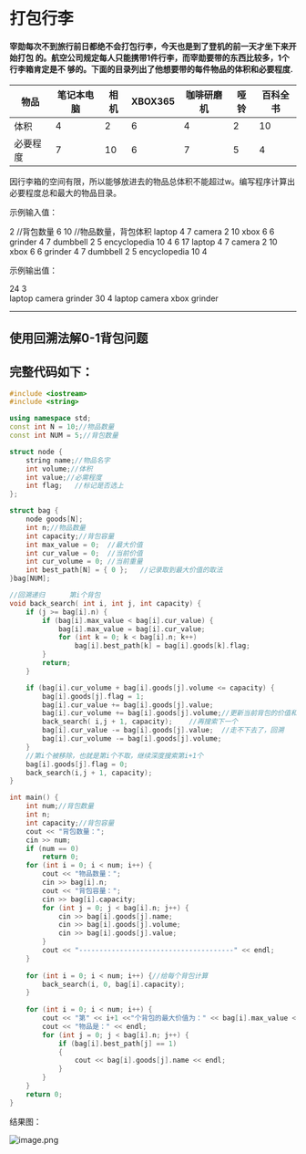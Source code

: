 # 打包行李

####  宰勋每次不到旅行前日都绝不会打包行李，今天也是到了登机的前一天才坐下来开始打包 的。航空公司规定每人只能携带1件行李，而宰勋要带的东西比较多，1个行李箱肯定是不 够的。下面的目录列出了他想要带的每件物品的体积和必要程度.

| 物品     | 笔记本电脑 | 相机 | XBOX365 | 咖啡研磨机 | 哑铃 | 百科全书 |
|----------|------------|------|---------|------------|------|----------|
| 体积     | 4          | 2    | 6       | 4          | 2    | 10       |
| 必要程度 | 7          | 10   | 6       | 7          | 5    | 4        |

因行李箱的空间有限，所以能够放进去的物品总体积不能超过w。编写程序计算出必要程度总和最大的物品目录。

示例输入值：

2		//背包数量
6 10		//物品数量，背包体积 
laptop 4 7
camera 2 10
xbox 6 6
grinder 4 7
dumbbell 2 5
encyclopedia 10 4
6 17
laptop 4 7
camera 2 10
xbox 6 6
grinder 4 7
dumbbell 2 5
encyclopedia 10 4

示例输出值：

24 3		
laptop
camera
grinder
30 4
laptop
camera
xbox
grinder

---

## **使用回溯法解0-1背包问题**

## 完整代码如下：

```c++
#include <iostream>
#include <string>

using namespace std;
const int N = 10;//物品数量
const int NUM = 5;//背包数量

struct node {
	string name;//物品名字
	int volume;//体积
	int value;//必需程度
	int flag;	//标记是否选上
};

struct bag {
	node goods[N];
	int n;//物品数量
	int capacity;//背包容量
	int max_value = 0;	//最大价值
	int cur_value = 0;	//当前价值
	int cur_volume = 0;	//当前重量
	int best_path[N] = { 0 };	//记录取到最大价值的取法
}bag[NUM];

//回溯递归		第i个背包	
void back_search( int i, int j, int capacity) {
	if (j >= bag[i].n) {
		if (bag[i].max_value < bag[i].cur_value) {
			bag[i].max_value = bag[i].cur_value;
			for (int k = 0; k < bag[i].n; k++)
				bag[i].best_path[k] = bag[i].goods[k].flag;
		}
		return;
	}

	if (bag[i].cur_volume + bag[i].goods[j].volume <= capacity) {
		bag[i].goods[j].flag = 1;
		bag[i].cur_value += bag[i].goods[j].value;
		bag[i].cur_volume += bag[i].goods[j].volume;//更新当前背包的价值和重量
		back_search( i,j + 1, capacity);	//再搜索下一个
		bag[i].cur_value -= bag[i].goods[j].value;	//走不下去了，回溯
		bag[i].cur_volume -= bag[i].goods[j].volume;
	}
	//第i个被移除，也就是第i个不取，继续深度搜索第i+1个
	bag[i].goods[j].flag = 0;
	back_search(i,j + 1, capacity);
}

int main() {
	int num;//背包数量
	int n;
	int capacity;//背包容量
	cout << "背包数量：";
	cin >> num;
	if (num == 0)
		return 0;
	for (int i = 0; i < num; i++) {
		cout << "物品数量：";
		cin >> bag[i].n;
		cout << "背包容量：";
		cin >> bag[i].capacity;
		for (int j = 0; j < bag[i].n; j++) {
			cin >> bag[i].goods[j].name;
			cin >> bag[i].goods[j].volume;
			cin >> bag[i].goods[j].value;
		}
		cout << "--------------------------------------" << endl;
	}
	
	for (int i = 0; i < num; i++) {//给每个背包计算
		back_search(i, 0, bag[i].capacity);
	}
	
	for (int i = 0; i < num; i++) {
		cout << "第" << i+1 <<"个背包的最大价值为：" << bag[i].max_value << endl;
		cout << "物品是：" << endl;
		for (int j = 0; j < bag[i].n; j++) {
			if (bag[i].best_path[j] == 1)
			{
				cout << bag[i].goods[j].name << endl;
			}
		}
	}
	return 0;
}

```

结果图：

![image.png](https://upload-images.jianshu.io/upload_images/17431817-d1d73e47c4911d27.png?imageMogr2/auto-orient/strip%7CimageView2/2/w/1240)

